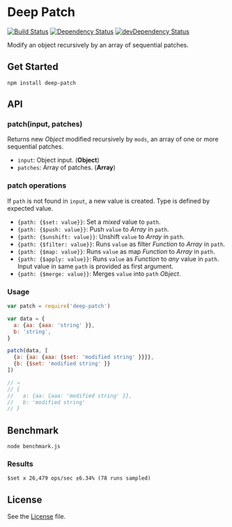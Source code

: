 # Deep Patch
[![Build Status](https://travis-ci.org/grindcode/deep-patch.svg?branch=master)](https://travis-ci.org/grindcode/deep-patch) [![Dependency Status](https://david-dm.org/grindcode/deep-patch.svg)](https://david-dm.org/grindcode/deep-patch) [![devDependency Status](https://david-dm.org/grindcode/deep-patch/dev-status.svg)](https://david-dm.org/grindcode/deep-patch#info=devDependencies)

Modify an object recursively by an array of sequential patches.

## Get Started
```shell
npm install deep-patch
```

## API
### patch(input, patches)
Returns new _Object_ modified recursively by `mods`, an array of one or more sequential patches.
* `input`: Object input. (**Object**)
* `patches`: Array of patches. (**Array**)

### patch operations
If `path` is not found in `input`, a new value is created. Type is defined by expected value.
* `{path: {$set: value}}`: Set a _mixed_ value to `path`.
* `{path: {$push: value}}`: Push `value` to _Array_ in `path`.
* `{path: {$unshift: value}}`: Unshift `value` to _Array_ in `path`.
* `{path: {$filter: value}}`: Runs `value` as filter _Function_ to _Array_ in `path`.
* `{path: {$map: value}}`: Runs `value` as map _Function_ to _Array_ in `path`.
* `{path: {$apply: value}}`: Runs `value` as _Function_ to _any_ value in `path`. Input value in same `path` is provided as first argument.
* `{path: {$merge: value}}`: Merges `value` into `path` _Object_.

### Usage
```javascript
var patch = require('deep-patch')

var data = {
  a: {aa: {aaa: 'string' }},
  b: 'string',
}

patch(data, [
  {a: {aa: {aaa: {$set: 'modified string' }}}},
  {b: {$set: 'modified string' }}
])

// →
// {
//   a: {aa: {aaa: 'modified string' }},
//   b: 'modified string'
// }
```

## Benchmark
```shell
node benchmark.js
```

### Results
```shell
$set x 26,479 ops/sec ±6.34% (78 runs sampled)
```

## License
See the [License](LICENSE) file.
